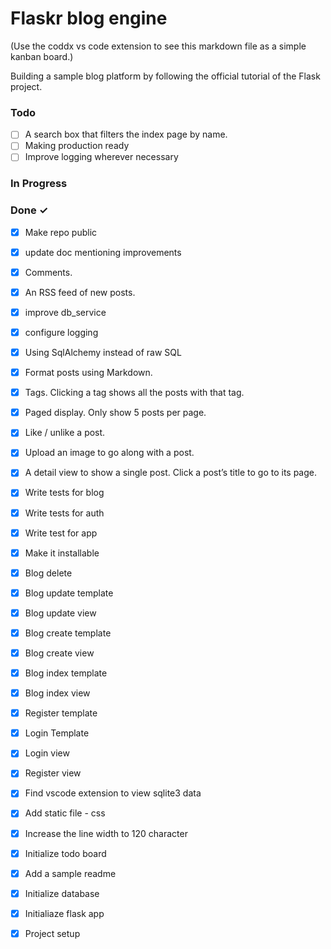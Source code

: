 # Flaskr blog engine

(Use the coddx vs code extension to see this markdown file as a simple kanban board.)

Building a sample blog platform by following the official tutorial of the Flask project. 


### Todo

- [ ] A search box that filters the index page by name.  
- [ ] Making production ready  
- [ ] Improve logging wherever necessary  

### In Progress


### Done ✓

- [x] Make repo public  
- [x] update doc mentioning improvements  
- [x] Comments.  
- [x] An RSS feed of new posts.  
- [x] improve db_service  
- [x] configure logging  
- [x] Using SqlAlchemy instead of raw SQL  
- [x] Format posts using Markdown.  
- [x] Tags. Clicking a tag shows all the posts with that tag.  
- [x] Paged display. Only show 5 posts per page.  
- [x] Like / unlike a post.  
- [x] Upload an image to go along with a post.  
- [x] A detail view to show a single post. Click a post’s title to go to its page.  
- [x] Write tests for blog  
- [x] Write tests for auth  
- [x] Write test for app  
- [x] Make it installable  
- [x] Blog delete  
- [x] Blog update template  
- [x] Blog update view  
- [x] Blog create template  
- [x] Blog create view  
- [x] Blog index template  
- [x] Blog index view  
- [x] Register template  
- [x] Login Template  
- [x] Login view  
- [x] Register view  
- [x] Find vscode extension to view sqlite3 data  
- [x] Add static file - css  
- [x] Increase the line width to 120 character  
- [x] Initialize todo board  
- [x] Add a sample readme  
- [x] Initialize database  
- [x] Initialiaze flask app  
- [x] Project setup  

